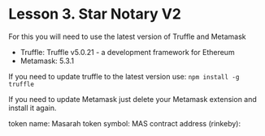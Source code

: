 # Lesson 3. Star Notary V2

For this you will need to use the latest version of Truffle and Metamask

- Truffle: Truffle v5.0.21 - a development framework for Ethereum
- Metamask: 5.3.1

If you need to update truffle to the latest version use:
`npm install -g truffle`

If you need to update Metamask just delete your Metamask extension and install it again.

token name: Masarah
token symbol: MAS
contract address (rinkeby): 